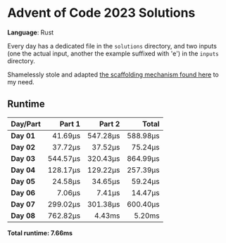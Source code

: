 # Advent of Code 2023 Solutions

**Language**: Rust

Every day has a dedicated file in the `solutions` directory, and two inputs (one the actual input, another the example suffixed with 'e') in the `inputs` directory.

Shamelessly stole and adapted [the scaffolding mechanism found here](https://github.com/fspoettel/advent-of-code-rust) to my need.

## Runtime

| Day/Part | Part 1 | Part 2 | Total |
|:---------|-------:|-------:|------:|
| **Day 01** | 41.69μs | 547.28μs | 588.98μs |
| **Day 02** | 37.72μs | 37.52μs | 75.24μs |
| **Day 03** | 544.57μs | 320.43μs | 864.99μs |
| **Day 04** | 128.17μs | 129.22μs | 257.39μs |
| **Day 05** | 24.58μs | 34.65μs | 59.24μs |
| **Day 06** | 7.06μs | 7.41μs | 14.47μs |
| **Day 07** | 299.02μs | 301.38μs | 600.40μs |
| **Day 08** | 762.82μs | 4.43ms | 5.20ms |


**Total runtime: 7.66ms**

